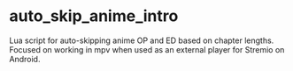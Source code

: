 # auto_skip_anime_intro
Lua script for auto-skipping anime OP and ED based on chapter lengths. Focused on working in mpv when used as an external player for Stremio on Android.
